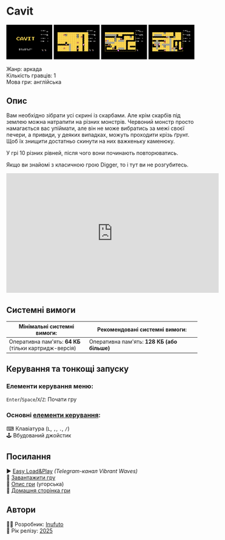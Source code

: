 # Cavit

<img src="screenshots/scrn_cavit_01.png" width="24%"> 
<img src="screenshots/scrn_cavit_02.png" width="24%"> 
<img src="screenshots/scrn_cavit_03.png" width="24%"> 
<img src="screenshots/scrn_cavit_04.png" width="24%">

Жанр: аркада  
Кількість гравців: 1  
Мова гри: англійська  


## Опис

Вам необхідно зібрати усі скрині із скарбами. Але крім скарбів під землею можна натрапити на різних монстрів. Червоний монстр просто намагається вас упіймати, але він не може вибратись за межі своєї печери, а привиди, у деяких випадках, можуть проходити крізь ґрунт. Щоб їх знищити достатньо скинути на них важкеньку каменюку.

У грі 10 різних рівней, після чого вони починають повторюватись.

Якщо ви знайомі з класичною грою Digger, то і тут ви не розгубитесь.

<iframe width="560" height="315" src="https://www.youtube.com/embed/KtXDIsZU8wY" title="YouTube video player" frameborder="0" allowfullscreen></iframe>

## Системні вимоги

|Мінімальні системні вимоги:|Рекомендовані системні вимоги:|
|---------------------------|------------------------------|
|Оперативна пам'ять: **64 КБ**<br>(тільки картридж-версія)|Оперативна пам'ять: **128 КБ (або більше)**|  

## Керування та тонкощі запуску
### Елементи керування меню:

`Enter`/`Space`/`X`/`Z`: Почати гру  

### Основні [елементи керування](../controllers.md):
⌨ Клавіатура (`L`, `,`, `.`, `/`)  
🕹 Вбудований джойстик  

## Посилання

▶ [Easy Load&Play](https://t.me/EP128k_Load_n_Play/801) *(Telegram-канал Vibrant Waves)*  
💾 [Завантажити гру](http://www.ep128.hu/Ep_Games/Prg/Cavit.rar)  
📃 [Опис гри](http://www.ep128.hu/Games/Cavit.htm) (угорська)  
🏡 [Домашня сторінка гри](http://inufuto.web.fc2.com/8bit/cavit/#ep64)

## Автори
👨‍💻 Розробник: [Inufuto](../../community/inufuto.md)  
📅 Рік релізу: [2025](../release_years/2025.md)  